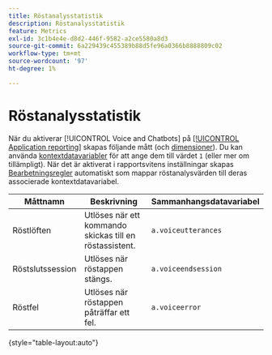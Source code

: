 ```yaml
---
title: Röstanalysstatistik
description: Röstanalysstatistik
feature: Metrics
exl-id: 3c1b4e4e-d8d2-446f-9582-a2ce5580a8d3
source-git-commit: 6a229439c455389b88d5fe96a0366b8888809c02
workflow-type: tm+mt
source-wordcount: '97'
ht-degree: 1%

---
```


# Röstanalysstatistik

När du aktiverar [!UICONTROL Voice and Chatbots] på [[!UICONTROL Application reporting]](/help/admin/admin/c-manage-report-suites/c-edit-report-suites/app-reporting.md) skapas följande mått (och [dimensioner](../dimensions/voice-dimensions.md)). Du kan använda [kontextdatavariabler](/help/implement/vars/page-vars/contextdata.md) för att ange dem till värdet `1` (eller mer om tillämpligt). När det är aktiverat i rapportsvitens inställningar skapas [Bearbetningsregler](/help/admin/admin/c-manage-report-suites/c-edit-report-suites/general/c-processing-rules/processing-rules.md) automatiskt som mappar röstanalysvärden till deras associerade kontextdatavariabel.

| Måttnamn | Beskrivning | Sammanhangsdatavariabel |
| --- | --- | --- |
| Röstlöften | Utlöses när ett kommando skickas till en röstassistent. | `a.voiceutterances` |
| Röstslutssession | Utlöses när röstappen stängs. | `a.voiceendsession` |
| Röstfel | Utlöses när röstappen påträffar ett fel. | `a.voiceerror` |

{style="table-layout:auto"}
